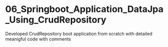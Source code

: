 # 06_Springboot_Application_DataJpa_Using_CrudRepository
Developed CrudRepository boot application from scratch with detailed meanigful code with comments
